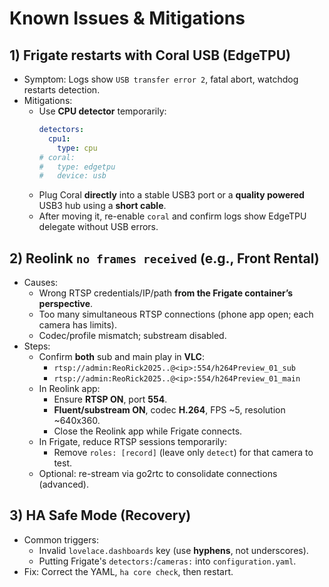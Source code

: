 # Known Issues & Mitigations

## 1) Frigate restarts with Coral USB (EdgeTPU)
- Symptom: Logs show `USB transfer error 2`, fatal abort, watchdog restarts detection.
- Mitigations:
  - Use **CPU detector** temporarily:
    ```yaml
    detectors:
      cpu1:
        type: cpu
    # coral:
    #   type: edgetpu
    #   device: usb
    ```
  - Plug Coral **directly** into a stable USB3 port or a **quality powered** USB3 hub using a **short cable**.
  - After moving it, re-enable `coral` and confirm logs show EdgeTPU delegate without USB errors.

## 2) Reolink `no frames received` (e.g., Front Rental)
- Causes:
  - Wrong RTSP credentials/IP/path **from the Frigate container’s perspective**.
  - Too many simultaneous RTSP connections (phone app open; each camera has limits).
  - Codec/profile mismatch; substream disabled.
- Steps:
  - Confirm **both** sub and main play in **VLC**:
    - `rtsp://admin:ReoRick2025..@<ip>:554/h264Preview_01_sub`
    - `rtsp://admin:ReoRick2025..@<ip>:554/h264Preview_01_main`
  - In Reolink app:
    - Ensure **RTSP ON**, port **554**.
    - **Fluent/substream ON**, codec **H.264**, FPS ~5, resolution ~640x360.
    - Close the Reolink app while Frigate connects.
  - In Frigate, reduce RTSP sessions temporarily:
    - Remove `roles: [record]` (leave only `detect`) for that camera to test.
  - Optional: re-stream via go2rtc to consolidate connections (advanced).

## 3) HA Safe Mode (Recovery)
- Common triggers:
  - Invalid `lovelace.dashboards` key (use **hyphens**, not underscores).
  - Putting Frigate's `detectors:`/`cameras:` into `configuration.yaml`.
- Fix: Correct the YAML, `ha core check`, then restart.

